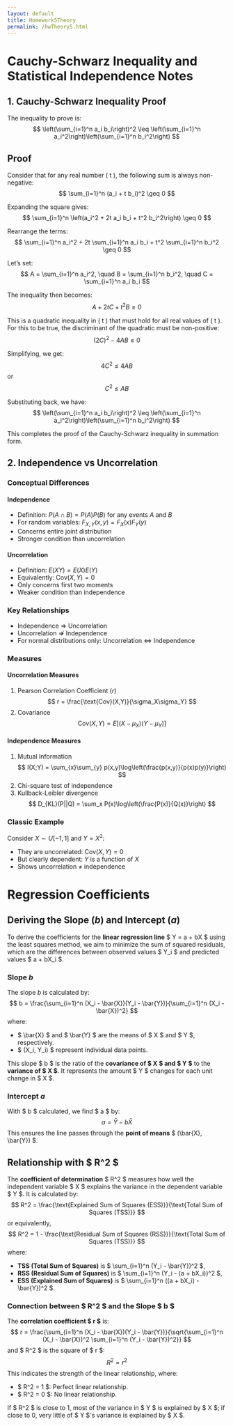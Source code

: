 ```yaml
---
layout: default
title: Homework5Theory
permalink: /hwTheory5.html
---
```

# Cauchy-Schwarz Inequality and Statistical Independence Notes

## 1. Cauchy-Schwarz Inequality Proof


The inequality to prove is:
$$
\left(\sum_{i=1}^n a_i b_i\right)^2 \leq \left(\sum_{i=1}^n a_i^2\right)\left(\sum_{i=1}^n b_i^2\right)
$$

## Proof

Consider that for any real number \( t \), the following sum is always non-negative:
$$
\sum_{i=1}^n (a_i + t b_i)^2 \geq 0
$$

Expanding the square gives:
$$
\sum_{i=1}^n \left(a_i^2 + 2t a_i b_i + t^2 b_i^2\right) \geq 0
$$

Rearrange the terms:
$$
\sum_{i=1}^n a_i^2 + 2t \sum_{i=1}^n a_i b_i + t^2 \sum_{i=1}^n b_i^2 \geq 0
$$

Let’s set:
$$
A = \sum_{i=1}^n a_i^2, \quad B = \sum_{i=1}^n b_i^2, \quad C = \sum_{i=1}^n a_i b_i
$$

The inequality then becomes:
$$
A + 2t C + t^2 B \geq 0
$$

This is a quadratic inequality in \( t \) that must hold for all real values of \( t \). For this to be true, the discriminant of the quadratic must be non-positive:
$$
(2C)^2 - 4AB \leq 0
$$

Simplifying, we get:
$$
4C^2 \leq 4AB
$$
or
$$
C^2 \leq AB
$$

Substituting back, we have:
$$
\left(\sum_{i=1}^n a_i b_i\right)^2 \leq \left(\sum_{i=1}^n a_i^2\right)\left(\sum_{i=1}^n b_i^2\right)
$$

This completes the proof of the Cauchy-Schwarz inequality in summation form.


## 2. Independence vs Uncorrelation

### Conceptual Differences

#### Independence
- Definition: $P(A\cap B) = P(A)P(B)$ for any events $A$ and $B$
- For random variables: $F_{X,Y}(x,y) = F_X(x)F_Y(y)$
- Concerns entire joint distribution
- Stronger condition than uncorrelation

#### Uncorrelation
- Definition: $E(XY) = E(X)E(Y)$
- Equivalently: $\text{Cov}(X,Y) = 0$
- Only concerns first two moments
- Weaker condition than independence

### Key Relationships
- Independence $\Rightarrow$ Uncorrelation
- Uncorrelation $\not\Rightarrow$ Independence
- For normal distributions only: Uncorrelation $\Leftrightarrow$ Independence

### Measures

#### Uncorrelation Measures
1. Pearson Correlation Coefficient ($r$)
   $$
   r = \frac{\text{Cov}(X,Y)}{\sigma_X\sigma_Y}
   $$
2. Covariance
   $$
   \text{Cov}(X,Y) = E[(X-\mu_X)(Y-\mu_Y)]
   $$

#### Independence Measures
1. Mutual Information
   $$
   I(X;Y) = \sum_{x}\sum_{y} p(x,y)\log\left(\frac{p(x,y)}{p(x)p(y)}\right)
   $$
2. Chi-square test of independence
3. Kullback-Leibler divergence
   $$
   D_{KL}(P||Q) = \sum_x P(x)\log\left(\frac{P(x)}{Q(x)}\right)
   $$

### Classic Example
Consider $X \sim U[-1,1]$ and $Y = X^2$:
- They are uncorrelated: $\text{Cov}(X,Y) = 0$
- But clearly dependent: $Y$ is a function of $X$
- Shows uncorrelation $\neq$ independence

# Regression Coefficients

## Deriving the Slope ($b$) and Intercept ($a$)

To derive the coefficients for the **linear regression line** $ Y = a + bX $ using the least squares method, we aim to minimize the sum of squared residuals, which are the differences between observed values $ Y_i $ and predicted values $ a + bX_i $.

### Slope $b$

The slope $b$ is calculated by:
$$
b = \frac{\sum_{i=1}^n (X_i - \bar{X})(Y_i - \bar{Y})}{\sum_{i=1}^n (X_i - \bar{X})^2}
$$
where:
- $ \bar{X} $ and $ \bar{Y} $ are the means of $ X $ and $ Y $, respectively.
- $ (X_i, Y_i) $ represent individual data points.

This slope $ b $ is the ratio of the **covariance of $ X $ and $ Y $** to the **variance of $ X $**. It represents the amount $ Y $ changes for each unit change in $ X $.

### Intercept $a$

With $ b $ calculated, we find $ a $ by:
$$
a = \bar{Y} - b\bar{X}
$$
This ensures the line passes through the **point of means** $ (\bar{X}, \bar{Y}) $.

## Relationship with $ R^2 $

The **coefficient of determination** $ R^2 $ measures how well the independent variable $ X $ explains the variance in the dependent variable $ Y $. It is calculated by:
$$
R^2 = \frac{\text{Explained Sum of Squares (ESS)}}{\text{Total Sum of Squares (TSS)}}
$$
or equivalently,
$$
R^2 = 1 - \frac{\text{Residual Sum of Squares (RSS)}}{\text{Total Sum of Squares (TSS)}}
$$
where:
- **TSS (Total Sum of Squares)** is $ \sum_{i=1}^n (Y_i - \bar{Y})^2 $,
- **RSS (Residual Sum of Squares)** is $ \sum_{i=1}^n (Y_i - (a + bX_i))^2 $,
- **ESS (Explained Sum of Squares)** is $ \sum_{i=1}^n ((a + bX_i) - \bar{Y})^2 $.

### Connection between $ R^2 $ and the Slope $ b $

The **correlation coefficient $ r $** is:
$$
r = \frac{\sum_{i=1}^n (X_i - \bar{X})(Y_i - \bar{Y})}{\sqrt{\sum_{i=1}^n (X_i - \bar{X})^2 \sum_{i=1}^n (Y_i - \bar{Y})^2}}
$$
and $ R^2 $ is the square of $ r $:
$$
R^2 = r^2
$$
This indicates the strength of the linear relationship, where:
- $ R^2 = 1 $: Perfect linear relationship.
- $ R^2 = 0 $: No linear relationship.

If $ R^2 $ is close to 1, most of the variance in $ Y $ is explained by $ X $; if close to 0, very little of $ Y $'s variance is explained by $ X $.
